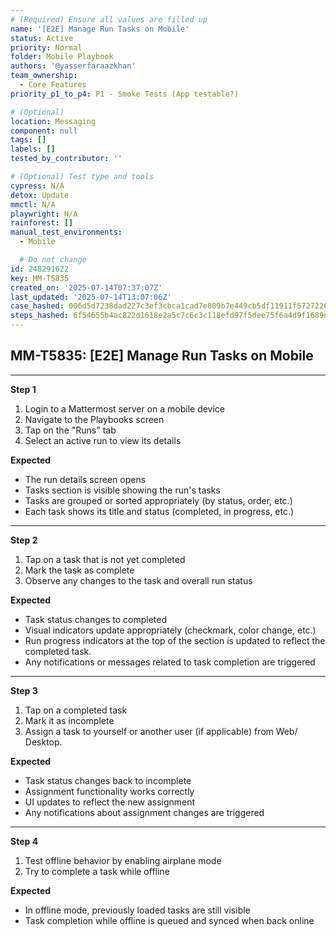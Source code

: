 ```yaml
---
# (Required) Ensure all values are filled up
name: '[E2E] Manage Run Tasks on Mobile'
status: Active
priority: Normal
folder: Mobile Playbook
authors: '@yasserfaraazkhan'
team_ownership:
  - Core Features
priority_p1_to_p4: P1 - Smoke Tests (App testable?)

# (Optional)
location: Messaging
component: null
tags: []
labels: []
tested_by_contributor: ''

# (Optional) Test type and tools
cypress: N/A
detox: Update
mmctl: N/A
playwright: N/A
rainforest: []
manual_test_environments:
  - Mobile

  # Do not change
id: 248291622
key: MM-T5835
created_on: '2025-07-14T07:37:07Z'
last_updated: '2025-07-14T13:07:06Z'
case_hashed: 006d5d7238dad227c3ef3cbca1cad7e809b7e449cb5df11911f5727226f51f6090ceeb742dbd141d5b2c94d4e0b12d7a
steps_hashed: 6f54655b4ac822d1618e2a5c7c6c3c118efd97f5dee75f6a4d9f1689d33c0732652757b87c3d8ce750620e7f890a73fa
---
```


<!-- (Auto-generated) Based on frontmatter's "key" and "name" -->

## MM-T5835: [E2E] Manage Run Tasks on Mobile

---

**Step 1**

1. Login to a Mattermost server on a mobile device
2. Navigate to the Playbooks screen
3. Tap on the "Runs" tab
4. Select an active run to view its details

**Expected**

- The run details screen opens
- Tasks section is visible showing the run's tasks
- Tasks are grouped or sorted appropriately (by status, order, etc.)
- Each task shows its title and status (completed, in progress, etc.)

---

**Step 2**

1. Tap on a task that is not yet completed
2. Mark the task as complete
3. Observe any changes to the task and overall run status

**Expected**

- Task status changes to completed
- Visual indicators update appropriately (checkmark, color change, etc.)
- Run progress indicators at the top of the section is updated to reflect the completed task.
- Any notifications or messages related to task completion are triggered

---

**Step 3**

1. Tap on a completed task
2. Mark it as incomplete
3. Assign a task to yourself or another user (if applicable) from Web/ Desktop.

**Expected**

- Task status changes back to incomplete
- Assignment functionality works correctly
- UI updates to reflect the new assignment
- Any notifications about assignment changes are triggered

---

**Step 4**

1. Test offline behavior by enabling airplane mode
2. Try to complete a task while offline

**Expected**

- In offline mode, previously loaded tasks are still visible
- Task completion while offline is queued and synced when back online
